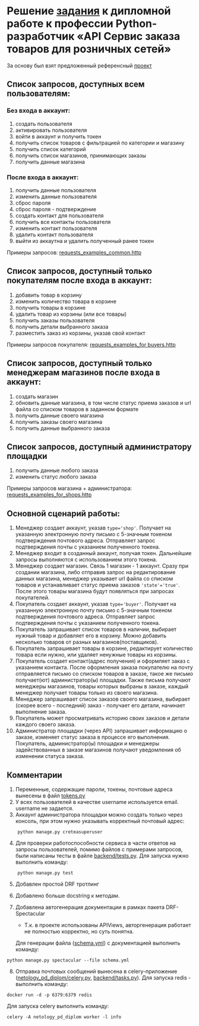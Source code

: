 # Решение [задания](https://github.com/netology-code/python-final-diplom/tree/master) к дипломной работе к профессии Python-разработчик «API Сервис заказа товаров для розничных сетей»

За основу был взят предложенный референсный [проект](https://github.com/netology-code/python-final-diplom/tree/master/reference) 

## Список запросов, доступных всем пользователям:
### Без входа в аккаунт:
1. создать пользователя
1. активировать пользователя
1. войти в аккаунт и получить токен
1. получить список товаров с фильтрацией по категории и магазину
1. получить список категорий
1. получить список магазинов, принимающих заказы
1. получить данные магазина


### После входа в аккаунт:
1. получить данные пользователя
1. изменить данные пользователя
1. сброс пароля
1. сброс пароля - подтверждение
1. создать контакт для пользователя
1. получить все контакты пользователя
1. изменить контакт пользователя
1. удалить контакт пользователя
1. выйти из аккаутна и удалить полученный ранее токен
  
Примеры запросов: [requests_examples_common.http](https://github.com/headsoft-mikhail/netology_graduation/blob/master/requests_examples_common.http)


## Список запросов, доступный только покупателям после входа в аккаунт:
  
1. добавить товар в корзину
1. изменить количество товара в корзине
1. получить товары в корзине
1. удалить товар из корзины (или все товары)
1. получить заказы пользователя
1. получить детали выбранного заказа
1. разместить заказ из корзины, указав свой контакт  

Примеры запросов покупателя: [requests_examples_for buyers.http](https://github.com/headsoft-mikhail/netology_graduation/blob/master/requests_examples_for_buyers.http)
   
## Список запросов, доступный только менеджерам магазинов после входа в аккаунт:

1. создать магазин
1. обновить данные магазина, в том числе статус приема заказов и url файла со списком товаров в заданном формате
1. получить данные своего магазина
1. получить заказы своего магазина
1. получить данные выбранного заказа

## Список запросов, доступный администратору площадки
1. получить данные любого заказа
1. изменить статус любого заказа 

Примеры запросов магазина + администратора: [requests_examples_for_shops.http](https://github.com/headsoft-mikhail/netology_graduation/blob/master/requests_examples_for_shops.http)

## Основной сценарий работы:

1. Менеджер создает аккаунт, указав `type='shop'`. Получает на указанную электронную почту письмо с 5-значным токеном подтверждения почтового адреса. Отправляет запрос подтверждения почты с указанием полученного токена.
1. Менеджер входит в созданный аккаунт, получая токен. Дальнейшие запросы выполняются с использованием этого токена.
1. Менеджер создает магазин. Связь 1 магазин - 1 аккаунт. Сразу при создании магазина, либо отправив запрос на редактирование данных магазина, менеджер указывает url файла со списком товаров и устанавливает статус приема заказов `'state'='true'`. После этого товары магазина будут появляться при запросах покупателей. 
1. Покупатель создает аккаунт, указав `type='buyer'`. Получает на указанную электронную почту письмо с 5-значным токеном подтверждения почтового адреса. Отправляет запрос подтверждения почты с указанием полученного токена. 
1. Покупатель запрашивает список товаров в наличии, выбирает нужный товар и добавляет его в корзину. Можно добавить несколько товаров от разных магазинов(поставщиков). 
1. Покупатель запрашивает товары в корзине, редактирует количество товара если нужно, или удаляет ненужные товары из корзины.
1. Покупатель создает контакт(адрес получения) и оформляет заказ с указанием контакта. После оформления заказа покупателю на почту отправляется письмо со списком товаров в заказе, такое же письмо получает(ют) администратор(ы) площадки. Также письма получают менеджеры магазинов, товары которых выбраны в заказе, каждый менеджер получает товары только из своего магазина.
1. Менеджер запрашивает список заказов своего магазина, выбирает (скорее всего - последний) заказ - получает его детали, начинает выполнение заказа.
1. Покупатель может просматривать историю своих заказов и детали каждого своего заказа.
1. Администратор площадки (через API) запрашивает информацию о заказе, изменяет статус заказа в процессе его выполнения. Покупатель, администратор(ы) площадки и менеджеры задействованных в заказе магазинов получают уведомления об изменении статуса заказа.

## Комментарии
1. Переменные, содержащие пароли, токены, почтовые адреса вынесены в файл [tokens.py](https://github.com/headsoft-mikhail/netology_graduation/blob/master/tokens.py)
1. У всех пользователей в качестве username используется email. username не задается. 
1. Аккаунт администратора площадки можно создать только через консоль, при этом нужно указывать корректный почтовый адрес:
``` 
    python manage.py creteasuperuser
```

4. Для проверки работоспособности сервиса в части ответов на запросы пользователей, помимо файлов с примерами запросов, были написаны тесты в файле [backend/tests.py](https://github.com/headsoft-mikhail/netology_graduation/blob/master/backend/tests.py). Для запуска нужно выполнить команду:  
``` 
    python manage.py test
```
5. Добавлен простой DRF тротлинг
6. Добавлено больше docstring к методам.  
7. Добавлена автогенерация документации в рамках пакета DRF-Spectacular 
    * Т.к. в проекте использованы APIViews, авторгенерация работает не полностью корректно, но суть понятна.  

    Для генерации файла ([schema.yml](https://github.com/headsoft-mikhail/netology_graduation/blob/master/backend/schema.yml)) с документацией выполнить команду:
```
python manage.py spectacular --file schema.yml
```
8. Отправка почтовых сообщений вынесена в celery-приложение ([netology_pd_diplom/celery.py](https://github.com/headsoft-mikhail/netology_graduation/blob/master/netology_pd_diplom/celery.py), [backend/tasks.py](https://github.com/headsoft-mikhail/netology_graduation/blob/master/backend/tasks.py)).  Для запуска redis - выполнить команду:
```
docker run -d -p 6379:6379 redis
```
Для запуска celery выполнить команду:
```
celery -A netology_pd_diplom worker -l info
```
